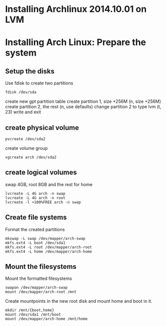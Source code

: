 Installing Archlinux 2014.10.01 on LVM
======================================

Installing Arch Linux: Prepare the system
=========================================

Setup the disks
---------------
Use fdisk to create two partitions
```
fdisk /dev/sda
```
create new gpt partition table
create partition 1, size +256M (n, size +256M)
create partition 2, the rest (n, use defaults)
change partition 2 to type lvm (t, 23)
write and exit

create physical volume
----------------------
```
pvcreate /dev/sda2
```

create volume group
```
vgcreate arch /dev/sda2
```

create logical volumes
----------------------
swap 4GB, root 8GB and the rest for home
```
lvcreate -L 4G arch -n swap
lvcreate -L 4G arch -n root
lvcreate -l +100%FREE arch -n swap
```

Create file systems
-------------------
Format the created partitions
```
mkswap -L swap /dev/mapper/arch-swap
mkfs.ext4 -L boot /dev/sda1
mkfs.ext4 -L root /dev/mapper/arch-root
mkfs.ext4 -L home /dev/mapper/arch-home
```

Mount the filesystems
---------------------
Mount the formatted filesystems
```
swapon /dev/mapper/arch-swap
mount /dev/mapper/arch-root /mnt
```
Create mountpoints in the new root disk and mount home and boot in it.
```
mkdir /mnt/{boot,home}
mount /dev/sda1 /mnt/boot
mount /dev/mapper/arch-home /mnt/home
```

